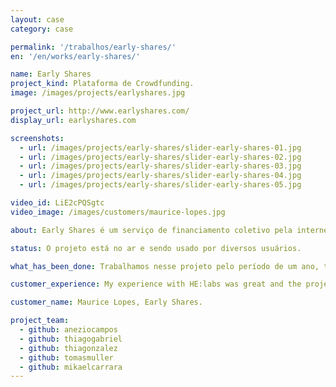 ```yaml
---
layout: case
category: case

permalink: '/trabalhos/early-shares/'
en: '/en/works/early-shares/'

name: Early Shares
project_kind: Plataforma de Crowdfunding.
image: /images/projects/earlyshares.jpg

project_url: http://www.earlyshares.com/
display_url: earlyshares.com

screenshots:
  - url: /images/projects/early-shares/slider-early-shares-01.jpg
  - url: /images/projects/early-shares/slider-early-shares-02.jpg
  - url: /images/projects/early-shares/slider-early-shares-03.jpg
  - url: /images/projects/early-shares/slider-early-shares-04.jpg
  - url: /images/projects/early-shares/slider-early-shares-05.jpg

video_id: LiE2cPQSgtc
video_image: /images/customers/maurice-lopes.jpg

about: Early Shares é um serviço de financiamento coletivo pela internet que conecta empresários que procuram vender participações do seu negócio com pessoas que querem se transformar em investidor.

status: O projeto está no ar e sendo usado por diversos usuários.

what_has_been_done: Trabalhamos nesse projeto pelo período de um ano, teve seu desenvolvimento ininterrupto por esse período, e hoje está concluído. O projeto foi repassado para equipe interna do cliente. É um bom exemplo de alguém que lançou sua ideia com a gente, cresceu até determinado ponto e depois optou por manter o projeto nas mãos dos seus próprios profissionais. Sucesso!

customer_experience: My experience with HE:labs was great and the project was a huge success. What you guys did and your skills in web development make any task seem easy, which is amazing when dealing with web development companies. That is pretty impressive for all standards.

customer_name: Maurice Lopes, Early Shares.

project_team:
  - github: aneziocampos
  - github: thiagogabriel
  - github: thiagonzalez
  - github: tomasmuller
  - github: mikaelcarrara
---
```


